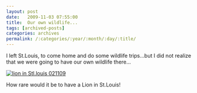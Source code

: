 ```yaml
---
layout: post
date:	2009-11-03 07:55:00
title:  Our own wildlife...
tags: [archived-posts]
categories: archives
permalink: /:categories/:year/:month/:day/:title/
---
```

I left St.Louis, to come home and do some wildlife trips...but I did not realize that we were going to have our own wildlife there...


<a href="http://s562.photobucket.com/albums/ss67/pugaippadam/?action=view&current=P1020358.jpg" target="_blank"><img src="http://i562.photobucket.com/albums/ss67/pugaippadam/P1020358.jpg" border="0" alt="lion in Stl.louis 021109"></a>


How rare would it be to have a Lion in St.Louis!
